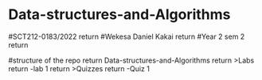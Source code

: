 # Data-structures-and-Algorithms
#SCT212-0183/2022  return
#Wekesa Daniel Kakai  return
#Year 2 sem 2  return

#structure of the repo  return
    Data-structures-and-Algorithms  return
          >Labs  return
            -lab 1  return
          >Quizzes  return
            -Quiz 1
